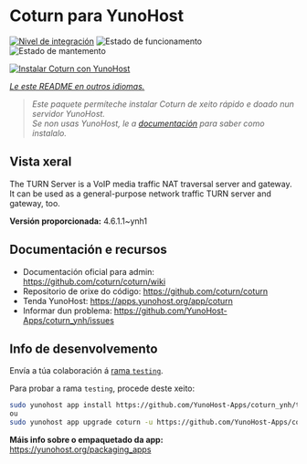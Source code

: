 <!--
NOTA: Este README foi creado automáticamente por <https://github.com/YunoHost/apps/tree/master/tools/readme_generator>
NON debe editarse manualmente.
-->

# Coturn para YunoHost

[![Nivel de integración](https://apps.yunohost.org/badge/integration/coturn)](https://ci-apps.yunohost.org/ci/apps/coturn/)
![Estado de funcionamento](https://apps.yunohost.org/badge/state/coturn)
![Estado de mantemento](https://apps.yunohost.org/badge/maintained/coturn)

[![Instalar Coturn con YunoHost](https://install-app.yunohost.org/install-with-yunohost.svg)](https://install-app.yunohost.org/?app=coturn)

*[Le este README en outros idiomas.](./ALL_README.md)*

> *Este paquete permíteche instalar Coturn de xeito rápido e doado nun servidor YunoHost.*  
> *Se non usas YunoHost, le a [documentación](https://yunohost.org/install) para saber como instalalo.*

## Vista xeral

The TURN Server is a VoIP media traffic NAT traversal server and gateway. It can be used as a general-purpose network traffic TURN server and gateway, too.

**Versión proporcionada:** 4.6.1.1~ynh1
## Documentación e recursos

- Documentación oficial para admin: <https://github.com/coturn/coturn/wiki>
- Repositorio de orixe do código: <https://github.com/coturn/coturn>
- Tenda YunoHost: <https://apps.yunohost.org/app/coturn>
- Informar dun problema: <https://github.com/YunoHost-Apps/coturn_ynh/issues>

## Info de desenvolvemento

Envía a túa colaboración á [rama `testing`](https://github.com/YunoHost-Apps/coturn_ynh/tree/testing).

Para probar a rama `testing`, procede deste xeito:

```bash
sudo yunohost app install https://github.com/YunoHost-Apps/coturn_ynh/tree/testing --debug
ou
sudo yunohost app upgrade coturn -u https://github.com/YunoHost-Apps/coturn_ynh/tree/testing --debug
```

**Máis info sobre o empaquetado da app:** <https://yunohost.org/packaging_apps>
